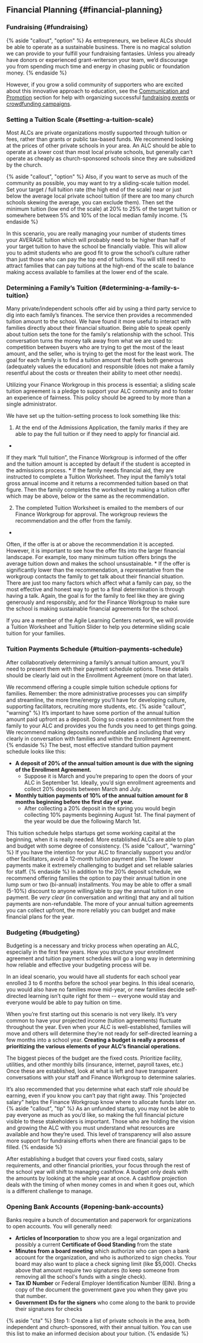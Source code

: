 ## Financial Planning {#financial-planning}

### Fundraising {#fundraising}

{% aside "callout", "option" %} As entrepreneurs, we believe ALCs should be able to operate as a sustainable business. There is no magical solution we can provide to your fulfill your fundraising fantasies. Unless you already have donors or experienced grant-writerson your team, we’d discourage you from spending much time and energy in chasing public or foundation money. {% endaside %}

However, if you grow a solid community of supporters who are excited about this innovative approach to education, see the [Communication and Promotion](../communication_&_promotion/README.md) section for help with organizing successful [fundraising events](../communication_&_promotion/marketing_campaigns_&_outreach.md#hosting-events) or [crowdfunding campaigns](../communication_&_promotion/marketing_campaigns_&_outreach.md#crowdfunding-campaigns).

### Setting a Tuition Scale {#setting-a-tuition-scale}

Most ALCs are private organizations mostly supported through  tuition or fees, rather than grants or public tax-based funds. We recommend looking at the prices of other private schools in your area. An ALC should be able to operate at a lower cost than most local private schools, but generally can’t operate as cheaply as church-sponsored schools since they are subsidized by the church. 

{% aside "callout", "option" %} Also, if you want to serve as much of the community as possible, you may want to try a sliding-scale tuition model. Set your target / full tuition rate (the high end of the scale) near or just below the average local private school tuition (if there are too many church schools skewing the average, you can exclude them). Then set the minimum tuition (low end of the scale) at 20% to 25% of the target tuition or somewhere between 5% and 10% of the local median family income. {% endaside %}

In this scenario, you are really managing your number of students times your AVERAGE tuition which will probably need to be higher than half of your target tuition to have the school be financially viable. This will allow you to admit students who are good fit to grow the school’s culture rather than just those who can pay the top end of tuitions. You will still need to attract families that can pay tuitions at the high-end of the scale to balance making access available to families at the lower end of the scale.

### Determining a Family’s Tuition {#determining-a-family-s-tuition}

Many private/independent schools offer aid by using a third party service to dig into each family’s finances.  The service then provides a recommended tuition amount to the school.  We have found it more useful to interact with families directly about their financial situation. Being able to speak openly about tuition sets the tone for the family's relationship with the school.  This conversation turns the money talk away from what we are used to: competition between buyers who are trying to get the most of the least amount, and the seller, who is trying to get the most for the least work. The goal for each family is to find a tuition amount that feels both generous (adequately values the education) and responsible (does not make a family resentful about the costs or threaten their ability to meet other needs).

Utilizing your Finance Workgroup in this process is essential; a sliding scale tuition agreement is a pledge to support your ALC community and to foster an experience of fairness.   This policy should be agreed to by more than a single administrator.

We have set up the tuition-setting process to look something like this:

1. At the end of the Admissions Application, the family marks if they are able to pay the full tuition or if they need to apply for financial aid.
  * 
If they mark “full tuition”, the Finance Workgroup is informed of the offer and the tuition amount is accepted by default if the student is accepted in the admissions process.
  * 
If the family needs financial aid, they are instructed to complete a Tuition Worksheet. They input the family’s total gross annual income and it returns a recommended tuition based on that figure. Then the family completes the worksheet by making a tuition offer which may be above, below or the same as the recommendation.

2. The completed Tuition Worksheet is emailed to the members of our Finance Workgroup for approval. The workgroup reviews the recommendation and the offer from the family.
  * 
Often, if the offer is at or above the recommendation it is accepted. However, it is important to see how the offer fits into the larger financial landscape.  For example, too many minimum tuition offers brings the average tuition down and makes the school unsustainable.
  * 
If the offer is significantly lower than the recommendation, a representative from the workgroup contacts the family to get talk about their financial situation. There are just too many factors which affect what a family can pay, so the most effective and honest way to get to a final determination is through having a talk. Again, the goal is for the family to feel like they are giving generously and responsibly, and for the Finance Workgroup to make sure the school is making sustainable financial agreements for the school.

If you are a member of the Agile Learning Centers network, we will provide a Tuition Worksheet and Tuition Slider to help you determine sliding scale tuition for your families.

### Tuition Payments Schedule {#tuition-payments-schedule}

After collaboratively determining a family’s annual tuition amount, you’ll need to present them with their payment schedule options. These details should be clearly laid out in the Enrollment Agreement (more on that later).

We recommend offering a couple simple tuition schedule options for families. Remember: the more administrative processes you can simplify and streamline, the more time/energy you’ll have for developing culture, supporting facilitators, recruiting more students, etc. 
{% aside "callout", "warning" %} It’s important to have some portion of the annual tuition amount paid upfront as a deposit. Doing so creates a commitment from the family to your ALC and provides you the funds you need to get things going. We recommend making deposits nonrefundable and including that very clearly in conversation with families and within the Enrollment Agreement. {% endaside %} 
The best, most effective standard tuition payment schedule looks like this:

*   **A deposit of 20% of the annual tuition amount is due with the signing of the Enrollment Agreement.**
    *   Suppose it is March and you’re preparing to open the doors of your ALC in September 1st. Ideally, you’d sign enrollment agreements and collect 20% deposits between March and July.
*   **Monthly tuition payments of 10% of the annual tuition amount for 8 months beginning before the first day of year.**
    *   After collecting a 20% deposit in the spring you would begin collecting 10% payments beginning August 1st. The final payment of the year would be due the following March 1st.
 
This tuition schedule helps startups get some working capital at the beginning, when it is really needed.  More established ALCs are able to plan and budget with some degree of consistency. 
{% aside "callout", "warning" %} If you have the intention for your ALC to financially support you and/or other facilitators, avoid a 12-month tuition payment plan. The lower payments make it extremely challenging to budget and set reliable salaries for staff. {% endaside %} 
In addition to the 20% deposit schedule, we recommend offering families the option to pay their annual tuition in one lump sum or two (bi-annual) installments. You may be able to offer a small (5-10%) discount to anyone willing/able to pay the annual tuition in one payment. Be _very clear_ (in conversation and writing) that any and all tuition payments are non-refundable. The more of your annual tuition agreements you can collect upfront, the more reliably you can budget and make financial plans for the year.


### Budgeting {#budgeting}

Budgeting is a necessary and tricky process when operating an ALC, especially in the first few years. How you structure your enrollment agreement and tuition payment schedules will go a long way in determining how reliable and effective your budgeting process will be.

In an ideal scenario, you would have all students for each school year enrolled 3 to 6 months before the school year begins. In this ideal scenario, you would also have no families move mid-year, or new families decide self-directed learning isn’t quite right for them -- everyone would stay and everyone would be able to pay tuition on time.

When you’re first starting out this scenario is not very likely. It’s very common to have your projected income (tuition agreements) fluctuate throughout the year. Even when your ALC is well-established, families will move and others will determine they’re not ready for self-directed learning a few months into a school year. **Creating a budget is really a process of prioritizing the various elements of your ALC’s financial operations.**

The biggest pieces of the budget are the fixed costs. Prioritize facility, utilities, and other monthly bills (insurance, internet, payroll taxes, etc.) Once these are established, look at what is left and have transparent conversations with your staff and Finance Workgroup to determine salaries.

It’s also recommended that you determine what each staff role *should* be earning, even if you know you can’t pay that right away. This "projected salary" helps the Finance Workgroup know where to allocate funds later on. {% aside "callout", "tip" %} As an unfunded startup, you may not be able to pay everyone as much as you’d like, so making the full financial picture visible to these stakeholders is important. Those who are holding the vision and growing the ALC with you must understand what resources are available and how they’re used. This level of transparency will also assure more support for fundraising efforts when there are financial gaps to be filled. {% endaside %}

After establishing a budget that covers your fixed costs, salary requirements, and other financial priorities, your focus through the rest of the school year will shift to managing cashflow. A budget only deals with the amounts by looking at the whole year at once. A cashflow projection deals with the timing of when money comes in and when it goes out, which is a different challenge to manage.

### Opening Bank Accounts {#opening-bank-accounts}

Banks require a bunch of documentation and paperwork for organizations to open accounts. You will generally need:

*   **Articles of Incorporation** to show you are a legal organization and possibly a current **Certificate of Good Standing** from the state
*   **Minutes from a board meeting** which authorize who can open a bank account for the organization, and who is authorized to sign checks. Your board may also want to place a check signing limit (like $5,000).  Checks above that amount require two signatures (to keep someone from removing all the school's funds with a single check).
*   **Tax ID Number** or Federal Employer Identification Number (EIN). Bring a copy of the document the government gave you when they gave you that number.
*   **Government IDs for the signers** who come along to the bank to provide their signatures for checks
  
{% aside "cta" %}
Step 1: Create a list of private schools in the area, both independent and church-sponsored, with their annual tuition.  You can use this list to make an informed decision about your tuition.
{% endaside %}
